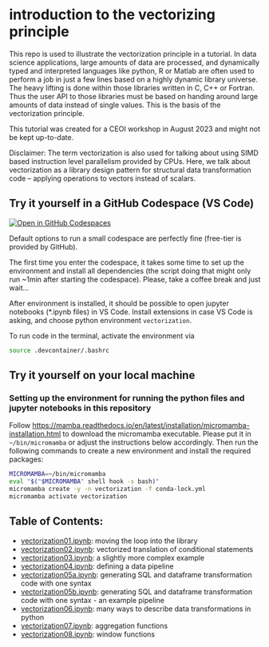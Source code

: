 # introduction to the vectorizing principle

This repo is used to illustrate the vectorization principle in a tutorial. In data science applications,
large amounts of data are processed, and dynamically typed and interpreted languages like python, R 
or Matlab are often used to perform a job in just a few lines based on a highly dynamic library universe.
The heavy lifting is done within those libraries written in C, C++ or Fortran. Thus the user API to those libraries
must be based on handing around large amounts of data instead of single values. 
This is the basis of the vectorization principle.

This tutorial was created for a CEOI workshop in August 2023 and might not be kept up-to-date.

Disclaimer: The term vectorization is also used for talking about using SIMD based instruction level parallelism 
provided by CPUs. Here, we talk about vectorization as a library design pattern for structural data transformation 
code – applying operations to vectors instead of scalars.

## Try it yourself in a GitHub Codespace (VS Code)

[![Open in GitHub Codespaces](https://github.com/codespaces/badge.svg)](https://codespaces.new/Quantco/vectorization-tutorial/tree/codespaces)

Default options to run a small codespace are perfectly fine (free-tier is provided by GitHub).

The first time you enter the codespace, it takes some time to set up the environment and install all dependencies 
(the script doing that might only run ~1min after starting the codespace). 
Please, take a coffee break and just wait...

After environment is installed, it should be possible to open jupyter notebooks (*.ipynb files) in VS Code. 
Install extensions in case VS Code is asking, and choose python environment `vectorization`.

To run code in the terminal, activate the environment via

```bash
source .devcontainer/.bashrc
```

## Try it yourself on your local machine

### Setting up the environment for running the python files and jupyter notebooks in this repository

Follow https://mamba.readthedocs.io/en/latest/installation/micromamba-installation.html to download the micromamba executable. 
Please put it in `~/bin/micromamba` or adjust the instructions below accordingly.
Then run the following commands to create a new environment and install the required packages:

```bash
MICROMAMBA=~/bin/micromamba
eval "$("$MICROMAMBA" shell hook -s bash)"
micromamba create -y -n vectorization -f conda-lock.yml
micromamba activate vectorization
```

## Table of Contents:

- [vectorization01.ipynb](vectorization01.ipynb): moving the loop into the library
- [vectorization02.ipynb](vectorization02.ipynb): vectorized translation of conditional statements
- [vectorization03.ipynb](vectorization03.ipynb): a slightly more complex example
- [vectorization04.ipynb](vectorization04.ipynb): defining a data pipeline
- [vectorization05a.ipynb](vectorization05a.ipynb): generating SQL and dataframe transformation code with one syntax
- [vectorization05b.ipynb](vectorization05b.ipynb): generating SQL and dataframe transformation code with one syntax - an example pipeline
- [vectorization06.ipynb](vectorization06.ipynb): many ways to describe data transformations in python
- [vectorization07.ipynb](vectorization07.ipynb): aggregation functions
- [vectorization08.ipynb](vectorization08.ipynb): window functions
